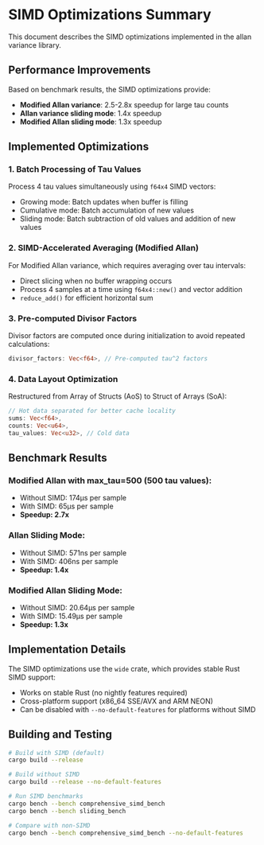 # SIMD Optimizations Summary

This document describes the SIMD optimizations implemented in the allan variance library.

## Performance Improvements

Based on benchmark results, the SIMD optimizations provide:
- **Modified Allan variance**: 2.5-2.8x speedup for large tau counts
- **Allan variance sliding mode**: 1.4x speedup
- **Modified Allan sliding mode**: 1.3x speedup

## Implemented Optimizations

### 1. Batch Processing of Tau Values
Process 4 tau values simultaneously using `f64x4` SIMD vectors:
- Growing mode: Batch updates when buffer is filling
- Cumulative mode: Batch accumulation of new values
- Sliding mode: Batch subtraction of old values and addition of new values

### 2. SIMD-Accelerated Averaging (Modified Allan)
For Modified Allan variance, which requires averaging over tau intervals:
- Direct slicing when no buffer wrapping occurs
- Process 4 samples at a time using `f64x4::new()` and vector addition
- `reduce_add()` for efficient horizontal sum

### 3. Pre-computed Divisor Factors
Divisor factors are computed once during initialization to avoid repeated calculations:
```rust
divisor_factors: Vec<f64>, // Pre-computed tau^2 factors
```

### 4. Data Layout Optimization
Restructured from Array of Structs (AoS) to Struct of Arrays (SoA):
```rust
// Hot data separated for better cache locality
sums: Vec<f64>,
counts: Vec<u64>,
tau_values: Vec<u32>, // Cold data
```

## Benchmark Results

### Modified Allan with max_tau=500 (500 tau values):
- Without SIMD: 174µs per sample
- With SIMD: 65µs per sample
- **Speedup: 2.7x**

### Allan Sliding Mode:
- Without SIMD: 571ns per sample
- With SIMD: 406ns per sample
- **Speedup: 1.4x**

### Modified Allan Sliding Mode:
- Without SIMD: 20.64µs per sample
- With SIMD: 15.49µs per sample
- **Speedup: 1.3x**

## Implementation Details

The SIMD optimizations use the `wide` crate, which provides stable Rust SIMD support:
- Works on stable Rust (no nightly features required)
- Cross-platform support (x86_64 SSE/AVX and ARM NEON)
- Can be disabled with `--no-default-features` for platforms without SIMD

## Building and Testing

```bash
# Build with SIMD (default)
cargo build --release

# Build without SIMD
cargo build --release --no-default-features

# Run SIMD benchmarks
cargo bench --bench comprehensive_simd_bench
cargo bench --bench sliding_bench

# Compare with non-SIMD
cargo bench --bench comprehensive_simd_bench --no-default-features
```